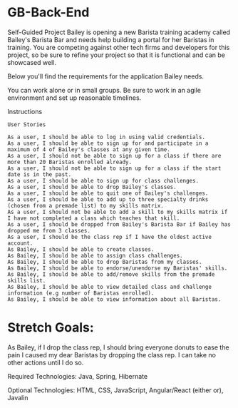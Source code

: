 # GB-Back-End
Self-Guided Project
Bailey is opening a new Barista training academy called Bailey's Barista Bar and needs help building a portal for her Baristas in training. You are competing against other tech firms and developers for this project, so be sure to refine your project so that it is functional and can be showcased well.

Below you'll find the requirements for the application Bailey needs.

You can work alone or in small groups. Be sure to work in an agile environment and set up reasonable timelines.

Instructions
 
 	User Stories
 	 
 	As a user, I should be able to log in using valid credentials.
 	As a user, I should be able to sign up for and participate in a maximum of 4 of Bailey's classes at any given time.
 	As a user, I should not be able to sign up for a class if there are more than 20 Baristas enrolled already.
 	As a user, I should not be able to sign up for a class if the start date is in the past.
 	As a user, I should be able to sign up for class challenges.
 	As a user, I should be able to drop Bailey's classes.
 	As a user, I should be able to quit one of Bailey's challenges.
 	As a user, I should be able to add up to three specialty drinks (chosen from a premade list) to my skills matrix.
 	As a user, I should not be able to add a skill to my skills matrix if I have not completed a class which teaches that skill.
 	As a user, I should be dropped from Bailey's Barista Bar if Bailey has dropped me from 3 classes.
 	As a user, I should be the class rep if I have the oldest active account.
 	As Bailey, I should be able to create classes.
 	As Bailey, I should be able to assign class challenges.
 	As Bailey, I should be able to drop Baristas from my classes.
 	As Bailey, I should be able to endorse/unendorse my Baristas' skills.
 	As Bailey, I should be able to add/remove skills from the premade skills list.
 	As Bailey, I should be able to view detailed class and challenge information (e.g number of Baristas enrolled).
 	As Bailey, I should be able to view information about all Baristas.
 

 

Stretch Goals:
==============
 
As Bailey, if I drop the class rep, I should bring everyone donuts to ease the pain I caused my dear Baristas by dropping the class rep. I can take no other actions until I do so.
 
Required Technologies: Java, Spring, Hibernate
 
Optional Technologies: HTML, CSS, JavaScript, Angular/React (either or), Javalin
